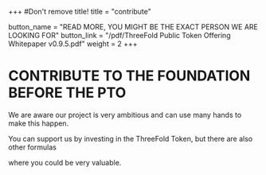 +++
#Don't remove title!
title = "contribute"

button_name = "READ MORE, YOU MIGHT BE THE EXACT PERSON WE ARE LOOKING FOR"
button_link = "/pdf/ThreeFold Public Token Offering Whitepaper v0.9.5.pdf"
weight = 2
+++
# CONTRIBUTE TO THE FOUNDATION BEFORE THE PTO

We are aware our project is very ambitious and can use many hands to make this happen.

You can support us by investing in the ThreeFold Token, but there are also other formulas

where you could be very valuable.
